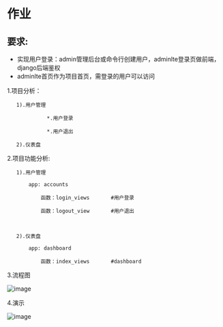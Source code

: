 # 作业 

## 要求:

- 实现用户登录：admin管理后台或命令行创建用户，adminlte登录页做前端，django后端鉴权
- adminlte首页作为项目首页，需登录的用户可以访问



1.项目分析：

       1).用户管理
	   
	   	         *.用户登录
				 
	   	         *.用户退出
				 
       2).仪表盘	
	   

2.项目功能分析:

       1).用户管理
	       
		   app: accounts
	           
	           函数：login_views       #用户登录
			   
	           函数：logout_view       #用户退出
		   
	
		   
       2).仪表盘
	   
		   app: dashboard
		   
	           函数：index_views       #dashboard	 

3.流程图

![image](https://github.com/1032231418/python/blob/master/lesson1/zhangbaocheng/naotu.png)			   
		   
4.演示

![image](https://github.com/1032231418/python/blob/master/lesson1/zhangbaocheng/yanshi.gif)			   
